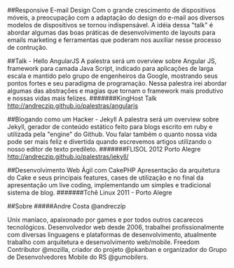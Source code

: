 ##Responsive E-mail Design
Com o grande crescimento de dispositivos móveis, a preocupação com a adaptação do design do e-mail aos diversos modelos de dispositivos se tornou indispensável. A idéia dessa "talk" é abordar algumas das boas práticas de desenvolvimento de layouts para emails marketing e ferramentas que poderam nos auxiliar nesse processo de contrução.

##Talk - Hello AngularJS
A palestra será um overview sobre Angular JS, framework para camada Java Script, indicado para aplicações de larga escala e mantido pelo grupo de engenheiros da Google, mostrando seus pontos fortes e seu paradigma de programação. Nessa palestra irei abordar algumas das abstrações e magias que tornam o framework mais produtivo e nossas vidas mais felizes.
#######KingHost Talk
http://andreczip.github.io/palestras/angularjs

##Blogando como um Hacker - Jekyll
A palestra será um overview sobre Jekyll, gerador de conteúdo estático feito para blogs escrito em ruby e utilizada pela "engine" do Github. Vou falar também o quanto nossa vida pode ser mais feliz e divertida quando escrevemos artigos utilizando o nosso editor de texto predileto.
#######FLISOL 2012 Porto Alegre
http://andreczip.github.io/palestras/jekyll/

##Desenvolvimento Web Ágil com CakePHP
Apresentação da arquitetura do Cake e seus principais features, cases de utilização e no final da apresentação um live coding, implementando um simples e tradicional sistema de blog.
#######Tchê Linux 2011 - Porto Alegre

##Sobre
#####Andre Costa @andreczip

Unix maníaco, apaixonado por games e por todos outros cacarecos tecnológicos.
Desenvolvedor web desde 2006, trabalhei profissionalmente com diversas linguagens e plataformas de desenvolvimento, atualmente trabalho com arquitetura e desenvolvimento web/mobile. Freedom Contributor @mozilla, criador do projeto @pkanban e organizador do Grupo de Desenvolvedores Mobile do RS @gumobilers.
